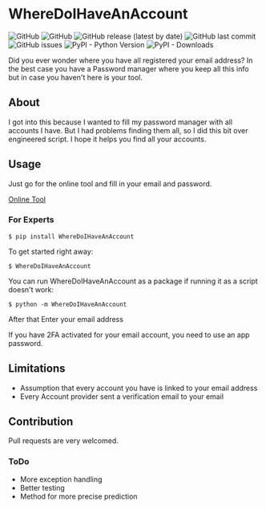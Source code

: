 # WhereDoIHaveAnAccount

![GitHub](https://img.shields.io/github/license/h3nkl3r/WhereDoIHaveAnAccount)
![GitHub](https://github.com/h3nkl3r/wheredoihaveanaccount/actions/workflows/tests.yml/badge.svg)
![GitHub release (latest by date)](https://img.shields.io/github/v/release/H3nkl3r/WhereDoIHaveAnAccount)
![GitHub last commit](https://img.shields.io/github/last-commit/h3nkl3r/WhereDoIHaveAnAccount)
![GitHub issues](https://img.shields.io/github/issues/h3nkl3r/wheredoIhaveanaccount)
![PyPI - Python Version](https://img.shields.io/pypi/pyversions/WhereDoIHaveAnAccount)
![PyPI - Downloads](https://img.shields.io/pypi/dm/WhereDoIHaveAnAccount?label=Python%20Package%20Downloads)

Did you ever wonder where you have all registered your email address? In the best case you have a Password manager where
you keep all this info but in case you haven't here is your tool.

## About
I got into this because I wanted to fill my password manager with all accounts I have. 
But I had problems finding them all, so I did this bit over engineered script.
I hope it helps you find all your accounts.

## Usage

Just go for the online tool and fill in your email and password.

[Online Tool](https://h3nkl3r.github.io/WhereDoIHaveAnAccount-online/)

### For Experts
`$ pip install WhereDoIHaveAnAccount`

To get started right away:

`$ WhereDoIHaveAnAccount`

You can run WhereDoIHaveAnAccount as a package if running it as a script doesn't work:

`$ python -m WhereDoIHaveAnAccount`

After that Enter your email address

If you have 2FA activated for your email account, you need to use an app password.

## Limitations 
* Assumption that every account you have is linked to your email address
* Every Account provider sent a verification email to your email

## Contribution
Pull requests are very welcomed.
### ToDo
* More exception handling
* Better testing
* Method for more precise prediction
